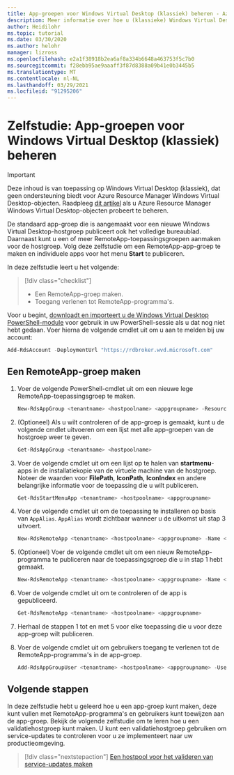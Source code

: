 ```yaml
---
title: App-groepen voor Windows Virtual Desktop (klassiek) beheren - Azure
description: Meer informatie over hoe u (klassieke) Windows Virtual Desktop-tenants instelt in Azure Active Directory (AD).
author: Heidilohr
ms.topic: tutorial
ms.date: 03/30/2020
ms.author: helohr
manager: lizross
ms.openlocfilehash: e2a1f38918b2ea6af8a334b6648a463753f5c7b0
ms.sourcegitcommit: f28ebb95ae9aaaff3f87d8388a09b41e0b3445b5
ms.translationtype: MT
ms.contentlocale: nl-NL
ms.lasthandoff: 03/29/2021
ms.locfileid: "91295206"
---
```

# <a name="tutorial-manage-app-groups-for-windows-virtual-desktop-classic"></a>Zelfstudie: App-groepen voor Windows Virtual Desktop (klassiek) beheren

>[!IMPORTANT]
>Deze inhoud is van toepassing op Windows Virtual Desktop (klassiek), dat geen ondersteuning biedt voor Azure Resource Manager Windows Virtual Desktop-objecten. Raadpleeg [dit artikel](../manage-app-groups.md) als u Azure Resource Manager Windows Virtual Desktop-objecten probeert te beheren.

De standaard app-groep die is aangemaakt voor een nieuwe Windows Virtual Desktop-hostgroep publiceert ook het volledige bureaublad. Daarnaast kunt u een of meer RemoteApp-toepassingsgroepen aanmaken voor de hostgroep. Volg deze zelfstudie om een RemoteApp-app-groep te maken en individuele apps voor het menu **Start** te publiceren.

In deze zelfstudie leert u het volgende:

> [!div class="checklist"]
> * Een RemoteApp-groep maken.
> * Toegang verlenen tot RemoteApp-programma's.

Voor u begint, [downloadt en importeert u de Windows Virtual Desktop PowerShell-module](/powershell/windows-virtual-desktop/overview/) voor gebruik in uw PowerShell-sessie als u dat nog niet hebt gedaan. Voer hierna de volgende cmdlet uit om u aan te melden bij uw account:

```powershell
Add-RdsAccount -DeploymentUrl "https://rdbroker.wvd.microsoft.com"
```

## <a name="create-a-remoteapp-group"></a>Een RemoteApp-groep maken

1. Voer de volgende PowerShell-cmdlet uit om een nieuwe lege RemoteApp-toepassingsgroep te maken.

   ```powershell
   New-RdsAppGroup <tenantname> <hostpoolname> <appgroupname> -ResourceType "RemoteApp"
   ```

2. (Optioneel) Als u wilt controleren of de app-groep is gemaakt, kunt u de volgende cmdlet uitvoeren om een lijst met alle app-groepen van de hostgroep weer te geven.

   ```powershell
   Get-RdsAppGroup <tenantname> <hostpoolname>
   ```

3. Voer de volgende cmdlet uit om een lijst op te halen van **startmenu**-apps in de installatiekopie van de virtuele machine van de hostgroep. Noteer de waarden voor **FilePath**, **IconPath**, **IconIndex** en andere belangrijke informatie voor de toepassing die u wilt publiceren.

   ```powershell
   Get-RdsStartMenuApp <tenantname> <hostpoolname> <appgroupname>
   ```

4. Voer de volgende cmdlet uit om de toepassing te installeren op basis van `AppAlias`. `AppAlias` wordt zichtbaar wanneer u de uitkomst uit stap 3 uitvoert.

   ```powershell
   New-RdsRemoteApp <tenantname> <hostpoolname> <appgroupname> -Name <remoteappname> -AppAlias <appalias>
   ```

5. (Optioneel) Voer de volgende cmdlet uit om een nieuw RemoteApp-programma te publiceren naar de toepassingsgroep die u in stap 1 hebt gemaakt.

   ```powershell
   New-RdsRemoteApp <tenantname> <hostpoolname> <appgroupname> -Name <remoteappname> -Filepath <filepath>  -IconPath <iconpath> -IconIndex <iconindex>
   ```

6. Voer de volgende cmdlet uit om te controleren of de app is gepubliceerd.

   ```powershell
   Get-RdsRemoteApp <tenantname> <hostpoolname> <appgroupname>
   ```

7. Herhaal de stappen 1 tot en met 5 voor elke toepassing die u voor deze app-groep wilt publiceren.
8. Voer de volgende cmdlet uit om gebruikers toegang te verlenen tot de RemoteApp-programma's in de app-groep.

   ```powershell
   Add-RdsAppGroupUser <tenantname> <hostpoolname> <appgroupname> -UserPrincipalName <userupn>
   ```

## <a name="next-steps"></a>Volgende stappen

In deze zelfstudie hebt u geleerd hoe u een app-groep kunt maken, deze kunt vullen met RemoteApp-programma's en gebruikers kunt toewijzen aan de app-groep. Bekijk de volgende zelfstudie om te leren hoe u een validatiehostgroep kunt maken. U kunt een validatiehostgroep gebruiken om service-updates te controleren voor u ze implementeert naar uw productieomgeving.

> [!div class="nextstepaction"]
> [Een hostpool voor het valideren van service-updates maken](create-validation-host-pool-2019.md)
